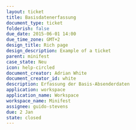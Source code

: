 ```yaml
---
layout: ticket
title: Basisdatenerfassung
document_type: ticket
folderish: false
due_date: 2015-06-01 14:00
due_time_zone: GMT+2
design_title: Rich page
design_description: Example of a ticket
parent: minifest
case_state: Neu
icon: help-circled
document_creator: Adrian White
document_creator_id: white
description: Erfassung der Basis-Absenderdaten
application: workspace
application_name: Workspace
workspace_name: Minifest
assignee: guido-stevens
due: 2 Jan
state: closed
---
```

